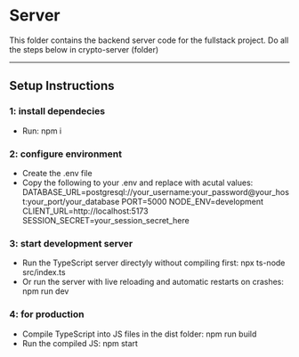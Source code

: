 # Server

This folder contains the backend server code for the fullstack project.
Do all the steps below in crypto-server (folder)

---

## Setup Instructions

### 1: install dependecies

- Run: npm i

### 2: configure environment

- Create the .env file
- Copy the following to your .env and replace with acutal values:
  DATABASE_URL=postgresql://your_username:your_password@your_host:your_port/your_database
  PORT=5000
  NODE_ENV=development
  CLIENT_URL=http://localhost:5173
  SESSION_SECRET=your_session_secret_here

### 3: start development server

- Run the TypeScript server directyly without compiling first: npx ts-node src/index.ts
- Or run the server with live reloading and automatic restarts on crashes: npm run dev

### 4: for production

- Compile TypeScript into JS files in the dist folder: npm run build
- Run the compiled JS: npm start
